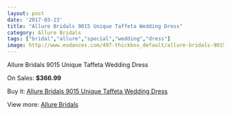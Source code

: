 ```yaml
---
layout: post
date: '2017-03-23'
title: "Allure Bridals 9015 Unique Taffeta Wedding Dress"
category: Allure Bridals
tags: ["bridal","allure","special","wedding","dress"]
image: http://www.eudances.com/497-thickbox_default/allure-bridals-9015-unique-taffeta-wedding-dress.jpg
---
```

Allure Bridals 9015 Unique Taffeta Wedding Dress

On Sales: **$366.99**
<a href="https://www.eudances.com/en/allure-bridals/155-allure-bridals-9015-unique-taffeta-wedding-dress.html"><amp-img layout="responsive" width="600" height="600" src="//www.eudances.com/497-thickbox_default/allure-bridals-9015-unique-taffeta-wedding-dress.jpg" alt="Allure Bridals 9015 Unique Taffeta Wedding Dress 0" /></a>
<a href="https://www.eudances.com/en/allure-bridals/155-allure-bridals-9015-unique-taffeta-wedding-dress.html"><amp-img layout="responsive" width="600" height="600" src="//www.eudances.com/499-thickbox_default/allure-bridals-9015-unique-taffeta-wedding-dress.jpg" alt="Allure Bridals 9015 Unique Taffeta Wedding Dress 1" /></a>
<a href="https://www.eudances.com/en/allure-bridals/155-allure-bridals-9015-unique-taffeta-wedding-dress.html"><amp-img layout="responsive" width="600" height="600" src="//www.eudances.com/498-thickbox_default/allure-bridals-9015-unique-taffeta-wedding-dress.jpg" alt="Allure Bridals 9015 Unique Taffeta Wedding Dress 2" /></a>

Buy it: [Allure Bridals 9015 Unique Taffeta Wedding Dress](https://www.eudances.com/en/allure-bridals/155-allure-bridals-9015-unique-taffeta-wedding-dress.html "Allure Bridals 9015 Unique Taffeta Wedding Dress")

View more: [Allure Bridals](https://www.eudances.com/en/2-allure-bridals "Allure Bridals")